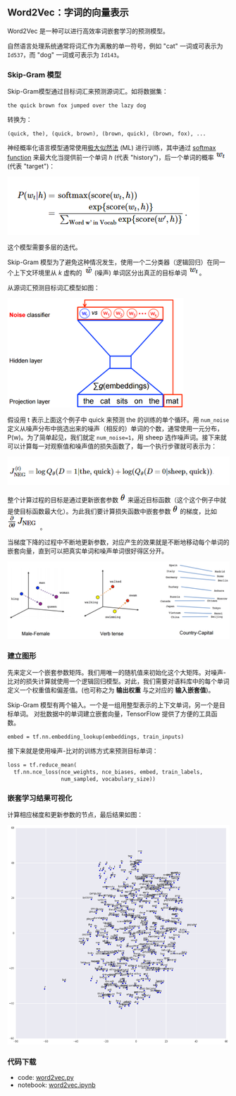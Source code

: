 ## Word2Vec：字词的向量表示

Word2Vec 是一种可以进行高效率词嵌套学习的预测模型。

自然语言处理系统通常将词汇作为离散的单一符号，例如 "cat" 一词或可表示为  `Id537`，而 "dog" 一词或可表示为 `Id143`。

### Skip-Gram 模型
Skip-Gram模型通过目标词汇来预测源词汇。如将数据集：

```
the quick brown fox jumped over the lazy dog
```

转换为：

```
(quick, the), (quick, brown), (brown, quick), (brown, fox), ...
```

神经概率化语言模型通常使用[极大似然法](https://en.wikipedia.org/wiki/Maximum_likelihood) (ML) 进行训练，其中通过 [softmax function](https://en.wikipedia.org/wiki/Softmax_function) 来最大化当提供前一个单词 *h* (代表 "history")，后一个单词的概率 ![](../img/vr1.png) (代表 "target")：

![](../img/vr2.png)

这个模型需要多层的迭代。

Skip-Gram 模型为了避免这种情况发生，使用一个二分类器（逻辑回归）在同一个上下文环境里从 *k* 虚构的 ![](../img/rw5.png) (噪声) 单词区分出真正的目标单词 ![](../img/vr1.png)。

从源词汇预测目标词汇模型如图：

 <img src="../img/nce-nplm.png" width = "400"/>

假设用 t 表示上面这个例子中 quick 来预测 the 的训练的单个循环。用 `num_noise` 定义从噪声分布中挑选出来的噪声（相反的）单词的个数，通常使用一元分布，P(w)。为了简单起见，我们就定 `num_noise=1`，用 sheep 选作噪声词。接下来就可以计算每一对观察值和噪声值的损失函数了，每一个执行步骤就可表示为：

![](../img/vr4.png)
 
整个计算过程的目标是通过更新嵌套参数 ![](../img/theta.png) 来逼近目标函数（这个这个例子中就是使目标函数最大化）。为此我们要计算损失函数中嵌套参数 ![](../img/theta.png) 的梯度，比如 ![](../img/vr5.png) 。

当梯度下降的过程中不断地更新参数，对应产生的效果就是不断地移动每个单词的嵌套向量，直到可以把真实单词和噪声单词很好得区分开。

<img src="../img/linear-relationships.png" width = "600"/>

### 建立图形
先来定义一个嵌套参数矩阵。我们用唯一的随机值来初始化这个大矩阵。对噪声-比对的损失计算就使用一个逻辑回归模型。对此，我们需要对语料库中的每个单词定义一个权重值和偏差值。(也可称之为 **输出权重** 与之对应的 **输入嵌套值**)。

Skip-Gram 模型有两个输入。一个是一组用整型表示的上下文单词，另一个是目标单词。
对批数据中的单词建立嵌套向量，TensorFlow 提供了方便的工具函数。

```
embed = tf.nn.embedding_lookup(embeddings, train_inputs)
```

接下来就是使用噪声-比对的训练方式来预测目标单词：

```
loss = tf.reduce_mean(
  tf.nn.nce_loss(nce_weights, nce_biases, embed, train_labels,
                 num_sampled, vocabulary_size))
```


### 嵌套学习结果可视化
计算相应梯度和更新参数的节点，最后结果如图：

![](../img/tsne.png)

### 代码下载
- code: [word2vec.py](../Code/word2vec.py)
- notebook: [word2vec.ipynb](../Notebook/word2vec.ipynb)